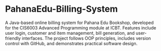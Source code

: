 # PahanaEdu-Billing-System
A Java-based online billing system for Pahana Edu Bookshop, developed for the CIS6003 Advanced Programming module at ICBT. Features include user login, customer and item management, bill generation, and user-friendly interfaces. The project follows OOP principles, includes version control with GitHub, and demonstrates practical software design.
